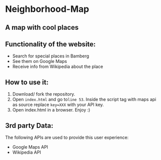 # Neighborhood-Map
## A map with cool places

## Functionality of the website:
- Search for special places in Bamberg
- See them on Google Maps
- Receive info from Wikipedia about the place

## How to use it:
1. Download/ fork the repository.
2. Open `index.html` and go to`line 53`. Inside the script tag with maps api as source replace `key=XXX` with your API key.
3. Open index.html in a browser. Enjoy :)


## 3rd party Data:
The following APIs are used to provide this user experience:
- Google Maps API
- Wikipedia API

